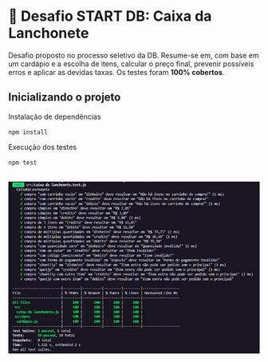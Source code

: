# 🚀 Desafio START DB: Caixa da Lanchonete

Desafio proposto no processo seletivo da DB. Resume-se em, com base em um cardápio e a escolha de itens, calcular o preço final, prevenir possíveis erros e aplicar as devidas taxas. Os testes foram <b>100% cobertos</b>.

## Inicializando o projeto

Instalação de dependências

```
npm install
```

Execução dos testes

```
npm test
```

<br>

<img src='https://github.com/MatthMiller/desafio-matheus-monteiro-bueno/blob/main/public/readme/tests.png'/>
